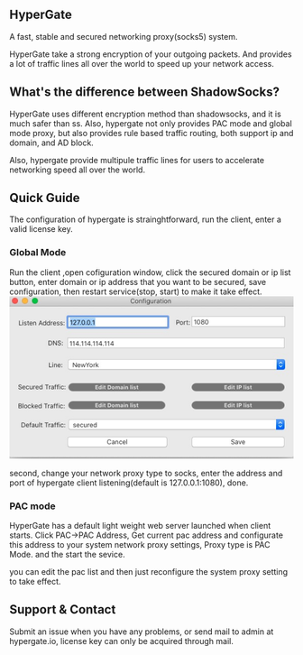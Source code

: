 ## HyperGate

A fast, stable and secured networking proxy(socks5) system.

HyperGate take a strong encryption of your outgoing packets. And provides a lot  of traffic lines all over the world to speed up your network access. 

## What's the difference between ShadowSocks?

HyperGate uses different encryption method than shadowsocks, and it is much safer than ss. Also, hypergate not only provides PAC mode and global mode proxy, but also provides rule based traffic routing, both support ip and domain, and AD block.

Also, hypergate provide multipule traffic lines for users to accelerate networking speed all over the world. 

## Quick Guide
The configuration of hypergate is strainghtforward, run the client, enter a valid license key.

### Global Mode
Run the client ,open cofiguration window, click the secured domain or ip list button, enter domain or ip address that you want to be secured, save configuration, then restart service(stop, start) to make it take effect.
![image](assets/config.jpg)

second, change your network proxy type to socks, enter the address and port of hypergate client listening(default is 127.0.0.1:1080), done.

### PAC mode
HyperGate has a default light weight web server launched when client starts. Click PAC->PAC Address, Get current pac address and configurate this address to your system network proxy settings, Proxy type is PAC Mode. and the start the sevice.

you can edit the pac list and then just reconfigure the system proxy setting to take effect.

## Support & Contact

Submit an issue when you have any problems, or send mail to admin at hypergate.io, license key can only be acquired through mail.


